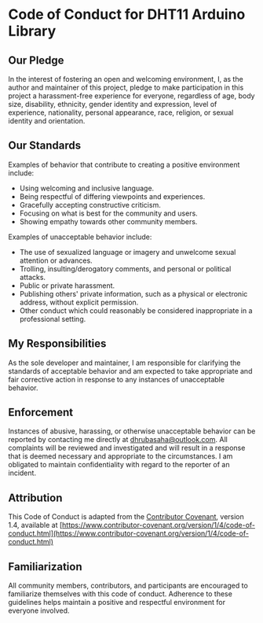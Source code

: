# Code of Conduct for DHT11 Arduino Library

## Our Pledge

In the interest of fostering an open and welcoming environment, I, as the author and maintainer of this project, pledge to make participation in this project a harassment-free experience for everyone, regardless of age, body size, disability, ethnicity, gender identity and expression, level of experience, nationality, personal appearance, race, religion, or sexual identity and orientation.

## Our Standards

Examples of behavior that contribute to creating a positive environment include:

- Using welcoming and inclusive language.
- Being respectful of differing viewpoints and experiences.
- Gracefully accepting constructive criticism.
- Focusing on what is best for the community and users.
- Showing empathy towards other community members.

Examples of unacceptable behavior include:

- The use of sexualized language or imagery and unwelcome sexual attention or advances.
- Trolling, insulting/derogatory comments, and personal or political attacks.
- Public or private harassment.
- Publishing others' private information, such as a physical or electronic address, without explicit permission.
- Other conduct which could reasonably be considered inappropriate in a professional setting.

## My Responsibilities

As the sole developer and maintainer, I am responsible for clarifying the standards of acceptable behavior and am expected to take appropriate and fair corrective action in response to any instances of unacceptable behavior.

## Enforcement

Instances of abusive, harassing, or otherwise unacceptable behavior can be reported by contacting me directly at dhrubasaha@outlook.com. All complaints will be reviewed and investigated and will result in a response that is deemed necessary and appropriate to the circumstances. I am obligated to maintain confidentiality with regard to the reporter of an incident.

## Attribution

This Code of Conduct is adapted from the [Contributor Covenant](https://www.contributor-covenant.org/), version 1.4, available at [https://www.contributor-covenant.org/version/1/4/code-of-conduct.html](https://www.contributor-covenant.org/version/1/4/code-of-conduct.html)

## Familiarization

All community members, contributors, and participants are encouraged to familiarize themselves with this code of conduct. Adherence to these guidelines helps maintain a positive and respectful environment for everyone involved.

